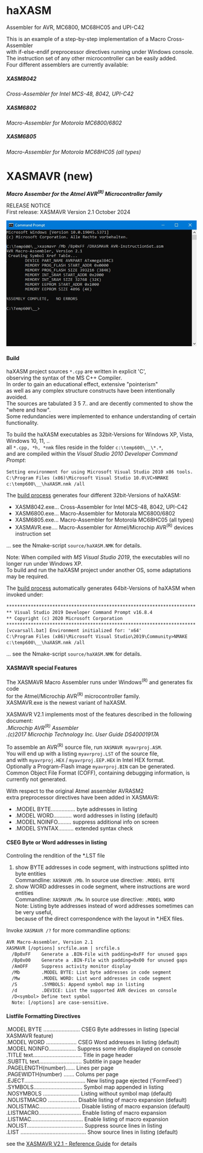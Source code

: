 # haXASM

Assembler for AVR, MC6800, MC68HC05 and UPI-C42    

This is an example of a step-by-step implementation of a Macro Cross-Assembler  
with if-else-endif preprocessor directives running under Windows console.  
The instruction set of any other microcontroller can be easily added.            
Four different assemblers are currently available:

##### XASM8042

*Cross-Assembler for Intel MCS-48, 8042, UPI-C42*

##### XASM6802

*Macro-Assembler for Motorola MC6800/6802*

##### XASM6805

*Macro-Assembler for Motorola MC68HC05 (all types)*
 
# XASMAVR (new)

***Macro Assember for the Atmel AVR<sup>(R)</sup> Microcontroller family***  

RELEASE NOTICE  
First release: XASMAVR Version 2.1 October 2024

![screenshot](document/image/XASMAVR_01.jpg)  

#### Build
 
haXASM project sources `*.cpp` are written in explicit 'C',  
observing the syntax of the MS C++ Compiler.  
In order to gain an educational effect, extensive "pointerism"  
as well as any complex structure constructs have been intentionally avoided.  
The sources are tabulated 3 5 7.. and are decently commented to show the "where and how".   
Some redundancies were implemented to enhance understanding of certain functionality.    

To build the haXASM executables as 32bit-Versions for Windows XP, Vista, Windows 10, 11, ..   
all `*.cpp, *h, *nmk` files reside in the folder `c:\temp600\__\*.*`,   
and are compiled within the *Visual Studio 2010 Developer Command Prompt*:  

```bld32bit
Setting environment for using Microsoft Visual Studio 2010 x86 tools.      
C:\Program Files (x86)\Microsoft Visual Studio 10.0\VC>NMAKE c:\temp600\__\haXASM.nmk /all 
```

The [build process](document/build/VS2010build32.jpg) generates four different 32bit-Versions of haXASM:
-	XASM8042.exe... Cross-Assembler for Intel MCS-48, 8042, UPI-C42
-	XASM6800.exe... Macro-Assembler for Motorala MC6800/6802
-	XASM6805.exe... Macro-Assembler for Motorola MC68HC05 (all types)
-	XASMAVR.exe....  Macro-Assembler for Atmel/Microchip AVR<sup>(R)</sup> devices instruction set

... see the Nmake-script `source/haXASM.NMK` for details.

Note: When compiled with *MS Visual Studio 2019*, the executables will no longer run under Windows XP.  
      To build and run the haXASM project under another OS, some adaptations may be required.

The [build process](document/build/VS2019build64.jpg) automatically generates 64bit-Versions of haXASM when invoked under:

```bld64bit
**********************************************************************    
** Visual Studio 2019 Developer Command Prompt v16.8.4    
** Copyright (c) 2020 Microsoft Corporation    
**********************************************************************    
[vcvarsall.bat] Environment initialized for: 'x64'  
C:\Program Files (x86)\Microsoft Visual Studio\2019\Community>NMAKE c:\temp600\__\haXASM.nmk /all
```
... see the Nmake-script `source/haXASM.NMK` for details.

#### XASMAVR special Features

The XASMAVR Macro Assembler runs under Windows<sup>(R)</sup> and generates fix code  
for the Atmel/Microchip AVR<sup>(R)</sup> microcontroller family.  
XASMAVR.exe is the newest variant of haXASM.

XASMAVR V2.1 implements most of the features described in the following document:  
*.Microchip AVR<sup>(R)</sup> Assembler*  
*.(c)2017 Microchip Technology Inc. User Guide DS40001917A*

To assemble an AVR<sup>(R)</sup> source file, run `XASMAVR myavrproj.ASM`.  
You will end up with a listing `myavrproj.LST` of the source file,  
and with `myavrproj.HEX` / `myavrproj.EEP.HEX` in Intel HEX format.  
Optionally a Program-Flash image `myavrproj.BIN` can be generated.  
Common Object File Format (COFF), containing debugging information, is currently not generated.

With respect to the original Atmel assembler AVRASM2  
extra preprocessor directives have been added in XASMAVR:

- .MODEL BYTE................	byte addresses in listing  
- .MODEL WORD............     	word addresses in listing (default)  
- .MODEL NOINFO.........	suppress additional info on screen  
- .MODEL SYNTAX..........  	extended syntax check  

#### CSEG Byte or Word addresses in listing
Controling the rendition of the *.LST file
  1) show BYTE addresses in code segment, with instructions splitted into byte entities  
  Commandline: `XASMAVR /Mb`. In source use directive: `.MODEL BYTE`  
  2) show WORD addresses in code segment, where instructions are word entities  
  Commandline: `XASMAVR /Mw`. In source use directive: `.MODEL WORD`  
  Note: Listing byte addresses instead of word addresses sometimes can be very useful,  
        because of the direct correspondence with the layout in *.HEX files.  

Invoke `XASMAVR /?` for more commandline options:

``` hlp
AVR Macro-Assembler, Version 2.1  
XASMAVR [/options] srcfile.asm | srcfile.s  
  /Bp0xFF    Generate a .BIN-File with padding=0xFF for unused gaps  
  /Bp0x00    Generate a .BIN-File with padding=0x00 for unused gaps  
  /AmOFF     Suppress activity monitor display  
  /Mb        .MODEL BYTE: List byte addresses in code segment  
  /Mw        .MODEL WORD: List word addresses in code segment  
  /S         .SYMBOLS: Append symbol map in listing  
  /d         .DEVICE: List the supported AVR devices on console  
  /D<symbol> Define text symbol  
  Note: [/options] are case-sensitive.  
```

#### Listfile Formatting Directives
.MODEL BYTE ........................		CSEG Byte addresses in listing (special XASMAVR feature)  
.MODEL WORD ....................        	CSEG Word addresses in listing (default)  
.MODEL NOINFO..................     		Suppress some info displayed on console  
.TITLE text................................    	Title in page header  
.SUBTTL text............................       	Subtitle in page header  
.PAGELENGTH(number)......  			Lines per page   
.PAGEWIDTH(number) .......   			Colums per page  
.EJECT........................................      	New listing page ejected ('FormFeed')  
.SYMBOLS................................           	Symbol map appended in listing  
.NOSYMBOLS ........................          	Listing without symbol map (default)  
.NOLISTMACRO ...................         	Disable listing of macro expansion (default)  
.NOLISTMAC...........................         	Disable listing of macro expansion (default)  
.LISTMACRO............................          	Enable listing of macro expansion  
.LISTMAC..................................         	Enable listing of macro expansion  
.NOLIST.....................................	Suppress source lines in listing  
.LIST ...........................................	Show source lines in listing (default)  

see the [XASMAVR V2.1 - Reference Guide](XASMAVR%20V2.1%20-%20Reference%20Guide.pdf) for details




			    
